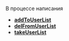 
В процессе написания


* [**addToUserList**](/docs-test/reactions/addtouserlist)
* [**delFromUserList**](/docs-test/reactions/delfromuserlist)
* [**takeUserList**](/docs-test/reactions/takeuserlist)



